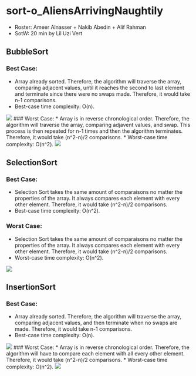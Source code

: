 # sort-o_AliensArrivingNaughtily
* Roster: Ameer Alnasser + Nakib Abedin + Alif Rahman
* SotW: 20 min by Lil Uzi Vert
## BubbleSort

### Best Case:
* Array already sorted. Therefore, the algorithm will traverse the array, comparing adjacent values, until it reaches the second to last element and terminate since there were no swaps made. Therefore, it would take n-1 comparisons.
* Best-case time complexity: O(n).
<img src="https://cdn.discordapp.com/attachments/928064244308668437/930213921737027644/unknown.png" />
### Worst Case:
* Array is in reverse chronological order. Therefore, the algorithm will traverse the array, comparing adjavent values, and swap. This process is then repeated for n-1 times and then the algorithm terminates. Therefore, it would take (n^2-n)/2 comparisons.
* Worst-case time complexity: O(n^2).
<img src="https://cdn.discordapp.com/attachments/928064244308668437/930213885674414170/unknown.png" />

## SelectionSort

### Best Case:
* Selection Sort takes the same amount of comparaisons no matter the properties of the array. It always compares each element with every other element. Therefore, it would take (n^2-n)/2 comparisons.
* Best-case time complexity: O(n^2).

### Worst Case:
* Selection Sort takes the same amount of comparaisons no matter the properties of the array. It always compares each element with every other element. Therefore, it would take (n^2-n)/2 comparisons.
* Worst-case time complexity: O(n^2).
<img src="https://cdn.discordapp.com/attachments/928064244308668437/930217024997691392/unknown.png" />

## InsertionSort

### Best Case:
* Array already sorted. Therefore, the algorithm will traverse the array, comparing adjacent values, and then terminate when no swaps are made. Therefore, it would take n-1 comparisons.
* Best-case time complexity: O(n).
<img src="https://cdn.discordapp.com/attachments/928064244308668437/930215651845492787/unknown.png" />
### Worst Case:
* Array is in reverse chronological order. Therefore, the algorithm will have to compare each element with all every other element. Therefore, it would take (n^2-n)/2 comparisons.
* Worst-case time complexity: O(n^2).
<img src="https://cdn.discordapp.com/attachments/928064244308668437/930215609638199346/unknown.png" />
